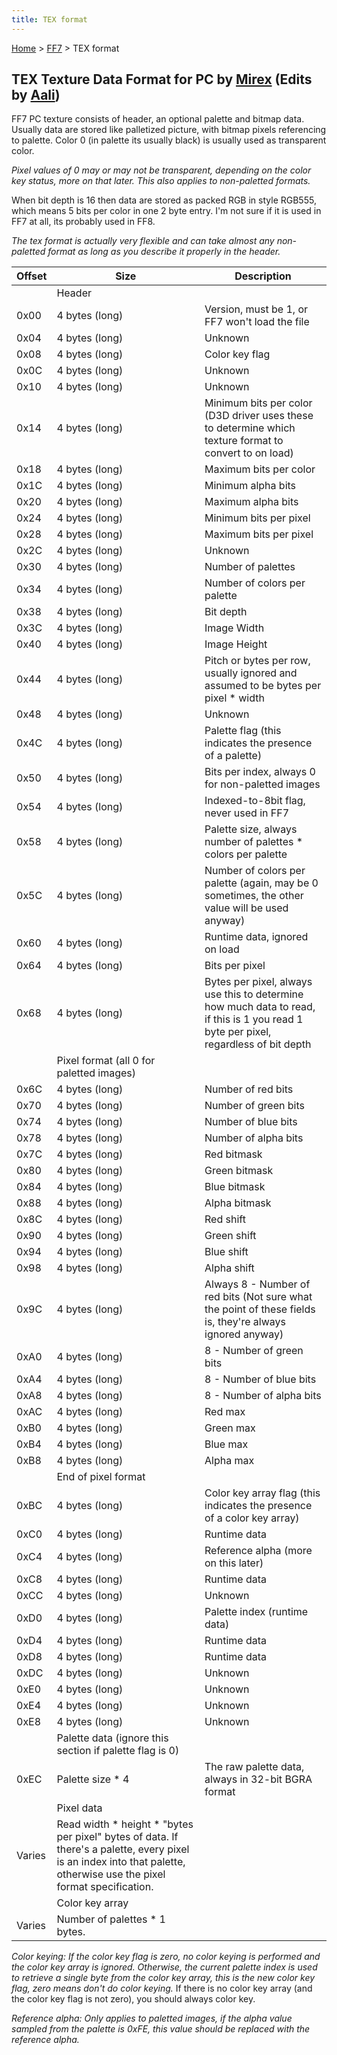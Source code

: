 ```yaml
---
title: TEX format
---
```


[Home](Main%20Page.md) > [FF7](FF7.md) > TEX format

## TEX Texture Data Format for PC by [Mirex][] (Edits by [Aali][])

FF7 PC texture consists of header, an optional palette and bitmap data.
Usually data are stored like palletized picture, with bitmap pixels
referencing to palette. Color 0 (in palette its usually black) is
usually used as transparent color.

*Pixel values of 0 may or may not be transparent, depending on the color
key status, more on that later. This also applies to non-paletted
formats.*

When bit depth is 16 then data are stored as packed RGB in style RGB555,
which means 5 bits per color in one 2 byte entry. I'm not sure if it is
used in FF7 at all, its probably used in FF8.

*The tex format is actually very flexible and can take almost any
non-paletted format as long as you describe it properly in the header.*

| Offset | Size                                                                                                                                                                    | Description                                                                                                                          |
|--------|-------------------------------------------------------------------------------------------------------------------------------------------------------------------------|--------------------------------------------------------------------------------------------------------------------------------------|
|        | Header                                                                                                                                                                  |                                                                                                                                      |
| 0x00   | 4 bytes (long)                                                                                                                                                          | Version, must be 1, or FF7 won't load the file                                                                                       |
| 0x04   | 4 bytes (long)                                                                                                                                                          | Unknown                                                                                                                              |
| 0x08   | 4 bytes (long)                                                                                                                                                          | Color key flag                                                                                                                       |
| 0x0C   | 4 bytes (long)                                                                                                                                                          | Unknown                                                                                                                              |
| 0x10   | 4 bytes (long)                                                                                                                                                          | Unknown                                                                                                                              |
| 0x14   | 4 bytes (long)                                                                                                                                                          | Minimum bits per color (D3D driver uses these to determine which texture format to convert to on load)                               |
| 0x18   | 4 bytes (long)                                                                                                                                                          | Maximum bits per color                                                                                                               |
| 0x1C   | 4 bytes (long)                                                                                                                                                          | Minimum alpha bits                                                                                                                   |
| 0x20   | 4 bytes (long)                                                                                                                                                          | Maximum alpha bits                                                                                                                   |
| 0x24   | 4 bytes (long)                                                                                                                                                          | Minimum bits per pixel                                                                                                               |
| 0x28   | 4 bytes (long)                                                                                                                                                          | Maximum bits per pixel                                                                                                               |
| 0x2C   | 4 bytes (long)                                                                                                                                                          | Unknown                                                                                                                              |
| 0x30   | 4 bytes (long)                                                                                                                                                          | Number of palettes                                                                                                                   |
| 0x34   | 4 bytes (long)                                                                                                                                                          | Number of colors per palette                                                                                                         |
| 0x38   | 4 bytes (long)                                                                                                                                                          | Bit depth                                                                                                                            |
| 0x3C   | 4 bytes (long)                                                                                                                                                          | Image Width                                                                                                                          |
| 0x40   | 4 bytes (long)                                                                                                                                                          | Image Height                                                                                                                         |
| 0x44   | 4 bytes (long)                                                                                                                                                          | Pitch or bytes per row, usually ignored and assumed to be bytes per pixel \* width                                                   |
| 0x48   | 4 bytes (long)                                                                                                                                                          | Unknown                                                                                                                              |
| 0x4C   | 4 bytes (long)                                                                                                                                                          | Palette flag (this indicates the presence of a palette)                                                                              |
| 0x50   | 4 bytes (long)                                                                                                                                                          | Bits per index, always 0 for non-paletted images                                                                                     |
| 0x54   | 4 bytes (long)                                                                                                                                                          | Indexed-to-8bit flag, never used in FF7                                                                                              |
| 0x58   | 4 bytes (long)                                                                                                                                                          | Palette size, always number of palettes \* colors per palette                                                                        |
| 0x5C   | 4 bytes (long)                                                                                                                                                          | Number of colors per palette (again, may be 0 sometimes, the other value will be used anyway)                                        |
| 0x60   | 4 bytes (long)                                                                                                                                                          | Runtime data, ignored on load                                                                                                        |
| 0x64   | 4 bytes (long)                                                                                                                                                          | Bits per pixel                                                                                                                       |
| 0x68   | 4 bytes (long)                                                                                                                                                          | Bytes per pixel, always use this to determine how much data to read, if this is 1 you read 1 byte per pixel, regardless of bit depth |
|        | Pixel format (all 0 for paletted images)                                                                                                                                |                                                                                                                                      |
| 0x6C   | 4 bytes (long)                                                                                                                                                          | Number of red bits                                                                                                                   |
| 0x70   | 4 bytes (long)                                                                                                                                                          | Number of green bits                                                                                                                 |
| 0x74   | 4 bytes (long)                                                                                                                                                          | Number of blue bits                                                                                                                  |
| 0x78   | 4 bytes (long)                                                                                                                                                          | Number of alpha bits                                                                                                                 |
| 0x7C   | 4 bytes (long)                                                                                                                                                          | Red bitmask                                                                                                                          |
| 0x80   | 4 bytes (long)                                                                                                                                                          | Green bitmask                                                                                                                        |
| 0x84   | 4 bytes (long)                                                                                                                                                          | Blue bitmask                                                                                                                         |
| 0x88   | 4 bytes (long)                                                                                                                                                          | Alpha bitmask                                                                                                                        |
| 0x8C   | 4 bytes (long)                                                                                                                                                          | Red shift                                                                                                                            |
| 0x90   | 4 bytes (long)                                                                                                                                                          | Green shift                                                                                                                          |
| 0x94   | 4 bytes (long)                                                                                                                                                          | Blue shift                                                                                                                           |
| 0x98   | 4 bytes (long)                                                                                                                                                          | Alpha shift                                                                                                                          |
| 0x9C   | 4 bytes (long)                                                                                                                                                          | Always 8 - Number of red bits (Not sure what the point of these fields is, they're always ignored anyway)                            |
| 0xA0   | 4 bytes (long)                                                                                                                                                          | 8 - Number of green bits                                                                                                             |
| 0xA4   | 4 bytes (long)                                                                                                                                                          | 8 - Number of blue bits                                                                                                              |
| 0xA8   | 4 bytes (long)                                                                                                                                                          | 8 - Number of alpha bits                                                                                                             |
| 0xAC   | 4 bytes (long)                                                                                                                                                          | Red max                                                                                                                              |
| 0xB0   | 4 bytes (long)                                                                                                                                                          | Green max                                                                                                                            |
| 0xB4   | 4 bytes (long)                                                                                                                                                          | Blue max                                                                                                                             |
| 0xB8   | 4 bytes (long)                                                                                                                                                          | Alpha max                                                                                                                            |
|        | End of pixel format                                                                                                                                                     |                                                                                                                                      |
| 0xBC   | 4 bytes (long)                                                                                                                                                          | Color key array flag (this indicates the presence of a color key array)                                                              |
| 0xC0   | 4 bytes (long)                                                                                                                                                          | Runtime data                                                                                                                         |
| 0xC4   | 4 bytes (long)                                                                                                                                                          | Reference alpha (more on this later)                                                                                                 |
| 0xC8   | 4 bytes (long)                                                                                                                                                          | Runtime data                                                                                                                         |
| 0xCC   | 4 bytes (long)                                                                                                                                                          | Unknown                                                                                                                              |
| 0xD0   | 4 bytes (long)                                                                                                                                                          | Palette index (runtime data)                                                                                                         |
| 0xD4   | 4 bytes (long)                                                                                                                                                          | Runtime data                                                                                                                         |
| 0xD8   | 4 bytes (long)                                                                                                                                                          | Runtime data                                                                                                                         |
| 0xDC   | 4 bytes (long)                                                                                                                                                          | Unknown                                                                                                                              |
| 0xE0   | 4 bytes (long)                                                                                                                                                          | Unknown                                                                                                                              |
| 0xE4   | 4 bytes (long)                                                                                                                                                          | Unknown                                                                                                                              |
| 0xE8   | 4 bytes (long)                                                                                                                                                          | Unknown                                                                                                                              |
|        | Palette data (ignore this section if palette flag is 0)                                                                                                                 |                                                                                                                                      |
| 0xEC   | Palette size \* 4                                                                                                                                                       | The raw palette data, always in 32-bit BGRA format                                                                                   |
|        | Pixel data                                                                                                                                                              |                                                                                                                                      |
| Varies | Read width \* height \* "bytes per pixel" bytes of data. If there's a palette, every pixel is an index into that palette, otherwise use the pixel format specification. |                                                                                                                                      |
|        | Color key array                                                                                                                                                         |                                                                                                                                      |
| Varies | Number of palettes \* 1 bytes.                                                                                                                                          |                                                                                                                                      |

*Color keying: If the color key flag is zero, no color keying is
performed and the color key array is ignored. Otherwise, the current
palette index is used to retrieve a single byte from the color key
array, this is the new color key flag, zero means don't do color
keying.* If there is no color key array (and the color key flag is not
zero), you should always color key.

*Reference alpha: Only applies to paletted images, if the alpha value
sampled from the palette is 0xFE, this value should be replaced with the
reference alpha.*

  [Mirex]: ../User:Mirex.md "wikilink"
  [Aali]: ../User:Aali.md "wikilink"
